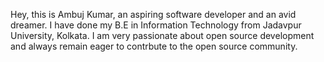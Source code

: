 Hey, this is Ambuj Kumar, an aspiring software developer and an avid dreamer. I have done my B.E in Information Technology from Jadavpur University, Kolkata. I am very passionate about open source development and always remain eager to contrbute to the open source community.